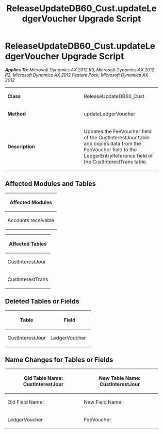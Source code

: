 ﻿---
title: ReleaseUpdateDB60_Cust.updateLedgerVoucher Upgrade Script
TOCTitle: ReleaseUpdateDB60_Cust.updateLedgerVoucher Upgrade Script
ms:assetid: d3d6a518-bb9e-14f1-bee0-c781de87a913
ms:mtpsurl: https://msdn.microsoft.com/en-us/library/JJ687007(v=AX.60)
ms:contentKeyID: 49711455
ms.date: 05/18/2015
mtps_version: v=AX.60
---

# ReleaseUpdateDB60\_Cust.updateLedgerVoucher Upgrade Script 


_**Applies To:** Microsoft Dynamics AX 2012 R3, Microsoft Dynamics AX 2012 R2, Microsoft Dynamics AX 2012 Feature Pack, Microsoft Dynamics AX 2012_

<table>
<colgroup>
<col style="width: 50%" />
<col style="width: 50%" />
</colgroup>
<tbody>
<tr class="odd">
<td><p><strong>Class</strong></p></td>
<td><p>ReleaseUpdateDB60_Cust</p></td>
</tr>
<tr class="even">
<td><p><strong>Method</strong></p></td>
<td><p>updateLedgerVoucher</p></td>
</tr>
<tr class="odd">
<td><p><strong>Description</strong></p></td>
<td><p>Updates the FeeVoucher field of the CustInterestJour table and copies data from the FeeVoucher field to the LedgerEntryReference field of the CustInterestTrans table.</p></td>
</tr>
</tbody>
</table>


## Affected Modules and Tables

<table>
<colgroup>
<col style="width: 100%" />
</colgroup>
<thead>
<tr class="header">
<th><p>Affected Modules</p></th>
</tr>
</thead>
<tbody>
<tr class="odd">
<td><p>Accounts receivable</p></td>
</tr>
</tbody>
</table>


<table>
<colgroup>
<col style="width: 100%" />
</colgroup>
<thead>
<tr class="header">
<th><p>Affected Tables</p></th>
</tr>
</thead>
<tbody>
<tr class="odd">
<td><p>CustInterestJour</p></td>
</tr>
<tr class="even">
<td><p>CustInterestTrans</p></td>
</tr>
</tbody>
</table>


## Deleted Tables or Fields

<table>
<colgroup>
<col style="width: 50%" />
<col style="width: 50%" />
</colgroup>
<thead>
<tr class="header">
<th><p>Table</p></th>
<th><p>Field</p></th>
</tr>
</thead>
<tbody>
<tr class="odd">
<td><p>CustInterestJour</p></td>
<td><p>LedgerVoucher</p></td>
</tr>
</tbody>
</table>


## Name Changes for Tables or Fields

<table>
<colgroup>
<col style="width: 50%" />
<col style="width: 50%" />
</colgroup>
<thead>
<tr class="header">
<th><p>Old Table Name: CustInterestJour</p></th>
<th><p>New Table Name: CustInterestJour</p></th>
</tr>
</thead>
<tbody>
<tr class="odd">
<td><p>Old Field Name:</p></td>
<td><p>New Field Name:</p></td>
</tr>
<tr class="even">
<td><p>LedgerVoucher</p></td>
<td><p>FeeVoucher</p></td>
</tr>
</tbody>
</table>

  


